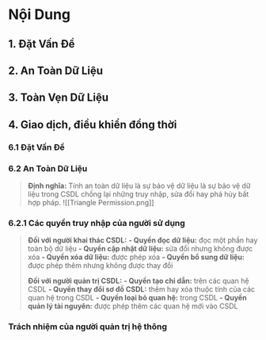 # Nội Dung
## 1. Đặt Vấn Đề
## 2. An Toàn Dữ Liệu
## 3. Toàn Vẹn Dữ Liệu
## 4. Giao dịch, điều khiển đồng thời

### 6.1 Đặt Vấn Đề

### 6.2 An Toàn Dữ Liệu
>**Định nghĩa:** Tính an toàn dữ liệu là sự bảo vệ dữ liệu là sự bảo vệ dữ liệu trong CSDL chống lại những truy nhập, sửa đổi hay phá hủy bất hợp pháp.
![[Triangle Permission.png]]
### 6.2.1 Các quyền truy nhập của người sử dụng
>**Đối với người khai thác CSDL:**
>	**- Quyền đọc dữ liệu:** đọc một phần hay toàn bộ dữ liệu
>	**- Quyền cập nhật dữ liệu:** sửa đổi nhưng không được xóa
>	**- Quyền xóa dữ liệu:** được phép xóa
>	**- Quyền bổ sung dữ liệu:** được phép thêm nhưng không được thay đổi
>
>**Đối với người quản trị CSDL:**
>	**- Quyền tạo chỉ dẫn:** trên các quan hệ CSDL
>	**- Quyền thay đổi sơ đồ CSDL:** thêm hay xóa thuộc tính của các quan hệ trong CSDL
>	**- Quyền loại bỏ quan hệ:** trong CSDL
>	**- Quyền quản lý tài nguyên:** được phép thêm các quan hệ mới vào CSDL
### Trách nhiệm của người quản trị hệ thông
